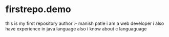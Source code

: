 # firstrepo.demo
this is my first repository 
author :- manish patle
i am a web developer 
i also have experience in java language 
also i know about c languaguage 

